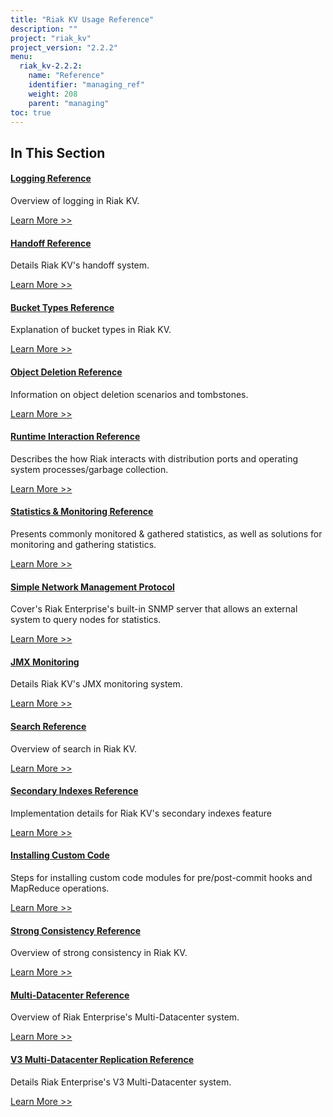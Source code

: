 ```yaml
---
title: "Riak KV Usage Reference"
description: ""
project: "riak_kv"
project_version: "2.2.2"
menu:
  riak_kv-2.2.2:
    name: "Reference"
    identifier: "managing_ref"
    weight: 208
    parent: "managing"
toc: true
---
```


[ref log]: ./logging
[ref handoff]: ./handoff
[ref bucket types]: ./bucket-types
[ref obj del]: ./object-deletion/
[ref runtime]: ./runtime-interaction/
[ref monitoring]: ./statistics-monitoring
[ref snmp]: ./snmp
[ref jmx]: ./jmx
[ref search]: ./search
[ref 2i]: ./secondary-indexes
[ref custom code]: ./custom-code
[ref strong consistency]: ./strong-consistency
[ref mdc]: ./multi-datacenter
[ref v3 mdc]: ./v3-multi-datacenter
[ref v2 mdc]: ./v2-multi-datacenter
[ref arch]: ./architecture

## In This Section

#### [Logging Reference][ref log]

Overview of logging in Riak KV.

[Learn More >>][ref log]


#### [Handoff Reference][ref handoff]

Details Riak KV's handoff system.

[Learn More >>][ref handoff]


#### [Bucket Types Reference][ref bucket types]

Explanation of bucket types in Riak KV.

[Learn More >>][ref bucket types]


#### [Object Deletion Reference][ref obj del]

Information on object deletion scenarios and tombstones.

[Learn More >>][ref obj del]


#### [Runtime Interaction Reference][ref runtime]

Describes the how Riak interacts with distribution ports and operating system
processes/garbage collection.

[Learn More >>][ref runtime]


#### [Statistics & Monitoring Reference][ref monitoring]

Presents commonly monitored & gathered statistics, as well as solutions for monitoring and gathering statistics.

[Learn More >>][ref monitoring]


#### [Simple Network Management Protocol][ref snmp]

Cover's Riak Enterprise's built-in SNMP server that allows an external system to query nodes for statistics.

[Learn More >>][ref snmp]


#### [JMX Monitoring][ref jmx]

Details Riak KV's JMX monitoring system.

[Learn More >>][ref jmx]


#### [Search Reference][ref search]

Overview of search in Riak KV.

[Learn More >>][ref search]


#### [Secondary Indexes Reference][ref 2i]

Implementation details for Riak KV's secondary indexes feature

[Learn More >>][ref 2i]


#### [Installing Custom Code][ref custom code]

Steps for installing custom code modules for pre/post-commit hooks and MapReduce operations.

[Learn More >>][ref custom code]


#### [Strong Consistency Reference][ref strong consistency]

Overview of strong consistency in Riak KV.

[Learn More >>][ref strong consistency]


#### [Multi-Datacenter Reference][ref mdc]

Overview of Riak Enterprise's Multi-Datacenter system.

[Learn More >>][ref mdc]


#### [V3 Multi-Datacenter Replication Reference][ref v3 mdc]

Details Riak Enterprise's V3 Multi-Datacenter system.

[Learn More >>][ref v3 mdc]
